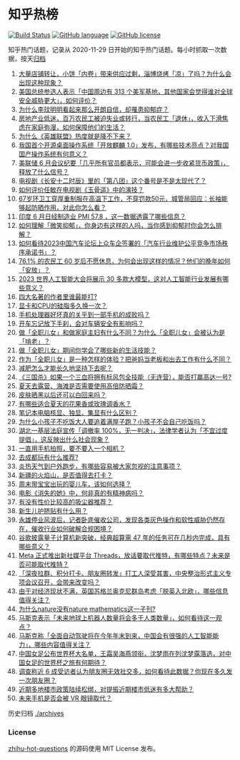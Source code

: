 # 知乎热榜
[![Build Status](https://github.com/ToWeLong/zhihu-hot-questions/workflows/CI/badge.svg)](https://github.com/ToWeLong/zhihu-hot-questions/actions)
[![GitHub language](https://img.shields.io/badge/language-golang-orange.svg)](https://golang.org/)
[![GitHub license](https://img.shields.io/github/license/ToWeLong/zhihu-hot-questions)](https://github.com/ToWeLong/zhihu-hot-questions/blob/main/LICENSE)

知乎热门话题，记录从 2020-11-29 日开始的知乎热门话题。每小时抓取一次数据，按天[归档](./archives)

<!-- BEGIN -->

1. [大量店铺转让，小饼「内卷」带来供应过剩，淄博烧烤「凉」了吗？为什么会出现这种现象？](https://www.zhihu.com/question/610461393)
1. [美国总统参选人表示「中国周边有 313 个美军基地，其他国家会觉得谁对全球安全威胁更大」，如何评价？](https://www.zhihu.com/question/610542360)
1. [为什么李玟明明看起来那么开朗自信，却罹患抑郁症？](https://www.zhihu.com/question/610557808)
1. [房地产业低迷，百万农民工被迫失业或转行，当农民工「退休」，收入下滑焦虑在家庭弥漫，如何保障他们的生活？](https://www.zhihu.com/question/610633138)
1. [为什么《英雄联盟》热度就是降不下来？](https://www.zhihu.com/question/582973653)
1. [我国首个开源桌面操作系统「开放麒麟 1.0」发布，有哪些技术亮点？对我国国产操作系统有何意义？](https://www.zhihu.com/question/610513030)
1. [美联储 6 月会议纪要「几乎所有官员都表示，可能会进一步收紧货币政策」，释放了什么信号？](https://www.zhihu.com/question/610625334)
1. [电视剧《长安十二时辰》里的「第八团」这个番号是不是太现代了？](https://www.zhihu.com/question/338263871)
1. [如何评价任敏在电视剧《玉骨遥》中的演技？](https://www.zhihu.com/question/609940716)
1. [67岁环卫工穿厚重制服在高温下工作，不穿罚款50元，城管局回应：长袖能够起防晒作用，对此你怎么看？](https://www.zhihu.com/question/610461726)
1. [印度 6 月日经制造业 PMI 57.8 ，这一数据透露了哪些信息？](https://www.zhihu.com/question/610064203)
1. [如何理解「微笑抑郁」，你身边有这样的人吗，当你感到抑郁时你会怎么排解？](https://www.zhihu.com/question/610632846)
1. [如何看待2023中国汽车论坛上众车企签署的「汽车行业维护公平竞争市场秩序承诺书」？](https://www.zhihu.com/question/610643415)
1. [76.1% 的农民工 60 岁后不愿休息，为何会出现这样的情况？他们的晚年如何「安放」？](https://www.zhihu.com/question/610495725)
1. [2023 世界人工智能大会将展示 30 多款大模型，这对人工智能行业发展有哪些意义？](https://www.zhihu.com/question/609545571)
1. [四大名著的作者里谁最能打?](https://www.zhihu.com/question/594230092)
1. [显卡和CPU的硅脂多久换一次？](https://www.zhihu.com/question/607981347)
1. [手机处理器好坏真的关乎到一部手机的成败吗？](https://www.zhihu.com/question/609807228)
1. [开车忘记放下手刹，会对车辆安全有影响吗？](https://www.zhihu.com/question/604182775)
1. [做「全职儿女」和做家庭主妇有什么不同？为什么「全职儿女」会被认为是「啃老」？](https://www.zhihu.com/question/610276645)
1. [做「全职儿女」期间你学会了哪些新的生活技能？](https://www.zhihu.com/question/610276756)
1. [作为「全职儿女」是一种怎样的体验？把爸妈当老板和出去工作有什么不同？](https://www.zhihu.com/question/610276483)
1. [减肥怎么才能长久地坚持下去呢？](https://www.zhihu.com/question/607743318)
1. [《三国杀》如果一个三血将拥有标风包全技能（无连营），能否打赢高达一号?](https://www.zhihu.com/question/604374041)
1. [夏天去露营、海滩是否需要使用高倍防晒霜？](https://www.zhihu.com/question/609226162)
1. [皮肤晒黑以后还可以白回来吗？](https://www.zhihu.com/question/608118229)
1. [有哪些适合夏天的花果香或玫瑰调香水？](https://www.zhihu.com/question/609258228)
1. [笔记本电脑核显、独显、集显有什么区别？](https://www.zhihu.com/question/606089338)
1. [为什么小孩子不吃饭大人要追着满屋子跑？小孩子不会自己吃饭吗？](https://www.zhihu.com/question/604573410)
1. [湖北一基层法庭宣传「调撤率 100%，无一判决」，法律学者认为「不宜过度提倡」，这反映出什么社会现象？](https://www.zhihu.com/question/610470335)
1. [一直用手机拍照，要不要入一个相机？](https://www.zhihu.com/question/607535929)
1. [去成都玩有什么推荐?](https://www.zhihu.com/question/608268970)
1. [炎热天气到户外跑步，有哪些容易被大家忽视的注意事项？](https://www.zhihu.com/question/609000295)
1. [新疆的火焰山，是否值得去打卡？](https://www.zhihu.com/question/605319466)
1. [周末带宝宝出玩的婴儿车，该如何选择？](https://www.zhihu.com/question/570852786)
1. [电影《消失的她》中，何非真的有精神病吗？](https://www.zhihu.com/question/609561580)
1. [有没有性价比较高的吸尘器推荐？](https://www.zhihu.com/question/397487619)
1. [新生儿护脐贴有什么用？](https://www.zhihu.com/question/550057733)
1. [永雄停业风波后，记者卧底催收公司，发现各类灰色操作和软性威胁仍然存在，催收行业如何破解合规困境？](https://www.zhihu.com/question/609749222)
1. [谷歌披露量子计算机新突破，经典超算需 47 年的任务可在几秒内完成，具有哪些意义？](https://www.zhihu.com/question/610524870)
1. [Meta 正式推出新社媒平台 Threads，放话要取代推特，有哪些特点？未来是否可能取代推特？](https://www.zhihu.com/question/610615844)
1. [「深夜拉群、积分打卡、朋友圈转发」打工人深受其害，中央整治形式主义专项会议召开，会带来改变吗？](https://www.zhihu.com/question/610480659)
1. [由于对经济现状不满，英国苏格兰奥克尼群岛考虑「脱英入北欧」，哪些信息值得关注？](https://www.zhihu.com/question/610225878)
1. [为什么nature没有nature mathematics这一子刊?](https://www.zhihu.com/question/610118234)
1. [马斯克表示「未来地球上机器人数量将会多于人类数量」，如何看待这一观点？](https://www.zhihu.com/question/610639241)
1. [马斯克称「全面自动驾驶将在今年年末到来，中国会有很强的人工智能能力」，哪些内容值得关注？](https://www.zhihu.com/question/610631642)
1. [中国女足公布世界杯大名单，王霜吴海燕领衔，沈梦雨在列沈梦露落选，对中国女足的世界杯之旅有何期待？](https://www.zhihu.com/question/610462511)
1. [调查称近 6 成受访者认为朋友圈无效社交多，如何看待此数据？你现在多久发一次朋友圈？](https://www.zhihu.com/question/610625060)
1. [近期多地楼市政策陆续松绑，对提振近期楼市低迷有多大帮助？](https://www.zhihu.com/question/609606548)
1. [未来手机是否会被 VR 眼镜取代？](https://www.zhihu.com/question/605059370)

<!-- END -->

历史归档 [./archives](./archives)


### License
[zhihu-hot-questions](https://github.com/towelong/zhihu-hot-questions) 的源码使用 MIT License 发布。